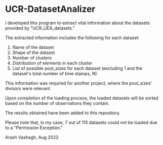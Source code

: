 #  UCR-DatasetAnalizer

I developed this program to extract vital information about the datasets provided by "UCR_UEA_datasets."

The extracted information includes the following for each dataset:

1. Name of the dataset
2. Shape of the dataset
3. Number of clusters
4. Distribution of elements in each cluster
5. List of possible pool_sizes for each dataset (excluding 1 and the dataset's total number of time stamps, N)

This information was required for another project, where the pool_sizes' divisors were relevant.

Upon completion of the loading process, the loaded datasets will be sorted based on the number of observations they contain.

The results obtained have been added to this repository.

Please note that, in my case, 7 out of 115 datasets could not be loaded due to a "Permission Exception."

Arash Vashagh, Aug 2022
